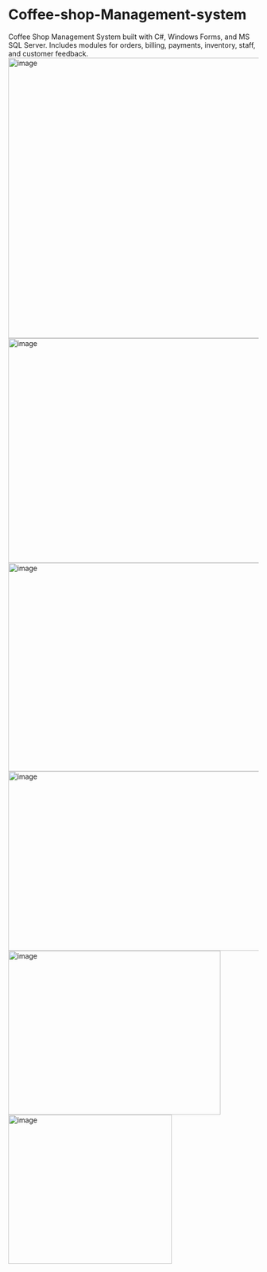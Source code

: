 # Coffee-shop-Management-system
Coffee Shop Management System built with C#, Windows Forms, and MS SQL Server.
Includes modules for orders, billing, payments, inventory, staff, and customer feedback.
<img width="960" height="564" alt="image" src="https://github.com/user-attachments/assets/d4c4151e-c79e-498f-ab0a-2504eb702d37" />
<img width="634" height="452" alt="image" src="https://github.com/user-attachments/assets/7215cb16-5637-4674-bb17-ed421c31539e" />
<img width="691" height="419" alt="image" src="https://github.com/user-attachments/assets/e17b26b7-8f7a-43f2-b635-c222ff65beef" />
<img width="643" height="361" alt="image" src="https://github.com/user-attachments/assets/680c8167-8a78-4dd2-a61c-6fa8007a4fa9" />
<img width="427" height="330" alt="image" src="https://github.com/user-attachments/assets/ffa40925-fd0d-47e1-89ee-76f7fa028ae2" />
<img width="329" height="300" alt="image" src="https://github.com/user-attachments/assets/54872c5a-1efa-4459-a8cf-abb791c898b5" />






